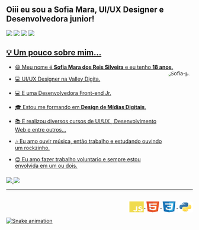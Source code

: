 ## Oiii eu sou a Sofia Mara, UI/UX Designer e Desenvolvedora junior!


<div> 
  <a href="https://www.instagram.com/sof_mara/" target="_blank"><img src="https://img.shields.io/badge/-Instagram-%23E4405F?style=for-the-badge&logo=instagram&logoColor=white" target="_blank"></a>
  <a href = "mailto:sofiamara09@gmail.com"><img src="https://img.shields.io/badge/-Gmail-%23333?style=for-the-badge&logo=gmail&logoColor=white" target="_blank"></a>
  <a href="https://www.linkedin.com/in/sofimara/" target="_blank"><img src="https://img.shields.io/badge/-LinkedIn-%230077B5?style=for-the-badge&logo=linkedin&logoColor=white" target="_blank"></a> 
  <a href="https://t.me/sof_mara" target="_blank"><img src="https://img.shields.io/badge/-Telegram-%230077B5?style=for-the-badge&logo=telegram&logoColor=white" target="_blank">
<div>

  
   ## 💡 Um pouco sobre mim... 
  
- 😄 Meu nome é **Sofia Mara dos Reis Silveira** e eu tenho **18 anos**.
     <img align="right" alt="Sofia-pic" height="260" style="border-radius:50px;" src="https://user-images.githubusercontent.com/62350286/135948569-31b06805-2123-472a-b8cb-4de10ee702cb.png">
- 💻 UI/UX Designer na Valley Digita.
- 💻 E uma Desenvolvedora Front-end Jr.
- 🎓 Estou me formando em **Design de Mídias Digitais**.
- 📚 E realizou diversos cursos de UI/UX , Desenvolvimento Web e entre outros...
- 🎶 Eu amo ouvir música, então trabalho e estudando ouvindo um rockzinho.
- 😊 Eu amo fazer trabalho voluntario e sempre estou envolvida em um ou dois. 
  
  ###
 
  
<iv align="center">
  <a href="https://github.com/Sofia331">
  <img height="160cm" src="https://github-readme-stats.vercel.app/api?username=Sofia331&show_icons=true&theme=dracula&include_all_commits=true&count_private=true"/>
  <img height="160cm" src="https://github-readme-stats.vercel.app/api/top-langs/?username=Sofia331&layout=compact&langs_count=7&theme=dracula"/>
</div>
  
  
---  
  
  
<div align="right" style="display: inline_block"><br>
  <img align="center" alt="Sofia-Js" height="30" width="40" src="https://raw.githubusercontent.com/devicons/devicon/master/icons/javascript/javascript-plain.svg">
  <img align="center" alt="Sofia-HTML" height="30" width="40" src="https://raw.githubusercontent.com/devicons/devicon/master/icons/html5/html5-original.svg">
  <img align="center" alt="Sofia-CSS" height="30" width="40" src="https://raw.githubusercontent.com/devicons/devicon/master/icons/css3/css3-original.svg">
  <img align="center" alt="Sofia-Python" height="30" width="40" src="https://raw.githubusercontent.com/devicons/devicon/master/icons/python/python-original.svg">
</div> 
  
![Snake animation](https://github.com/Sofia331/Sofia331/blob/output/github-contribution-grid-snake.svg) 
